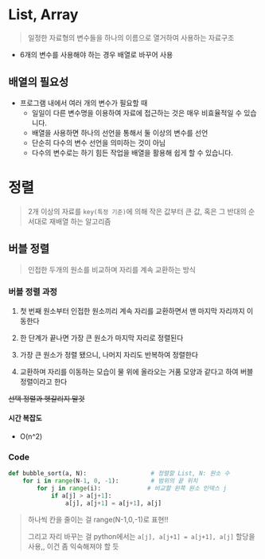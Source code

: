 # List, Array

> 일정한 자료형의 변수들을 하나의 이름으로 열거하여 사용하는 자료구조

- 6개의 변수를 사용해야 하는 경우 배열로 바꾸어 사용

## 배열의 필요성

- 프로그램 내에서 여러 개의 변수가 필요할 때
  - 일일이 다른 변수명을 이용하여 자료에 접근하는 것은 매우 비효율적일 수 있습니다.
  - 배열을 사용하면 하나의 선언을 통해서 둘 이상의 변수를 선언
  - 단순히 다수의 변수 선언을 의미하는 것이 아님
  - 다수의 변수로는 하기 힘든 작업을 배열을 활용해 쉽게 할 수 있습니다.

# 정렬

> 2개 이상의 자료를 `key(특정 기준)`에 의해 작은 값부터 큰 값, 혹은 그 반대의 순서대로 재배열 하는 알고리즘

## 버블 정렬

> 인접한 두개의 원소를 비교하며 자리를 계속 교환하는 방식

### 버블 정렬 과정

1. 첫 번째 원소부터 인접한 원소끼리 계속 자리를 교환하면서 맨 마지막 자리까지 이동한다

2. 한 단계가 끝나면 가장 큰 원소가 마지막 자리로 정렬된다

3. 가장 큰 원소가 정렬 됐으니, 나머지 자리도 반복하여 정렬한다

4. 교환하며 자리를 이동하는 모습이 물 위에 올라오는 거품 모양과 같다고 하여 버블 정렬이라고 한다

~~선택 정렬과 헷갈리지 말것~~

#### 시간 복잡도

- O(n^2)

### Code

```python
def bubble_sort(a, N):                  # 정렬할 List, N: 원소 수
    for i in range(N-1, 0, -1):         # 범위의 끝 위치
        for j in range(i):             # 비교할 왼쪽 원소 인덱스 j
            if a[j] > a[j+1]:
                a[j], a[j+1] = a[j+1], a[j]
```

> 하나씩 칸을 줄이는 걸 range(N-1,0,-1)로 표현!!
> 
> 그리고 자리 바꾸는 걸 python에서는 `a[j], a[j+1] = a[j+1], a[j]` 할당을 사용,, 이건 좀 익숙해져야 할 듯
